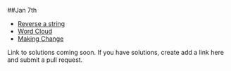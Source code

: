 ##Jan 7th

- [Reverse a string](https://www.interviewcake.com/question/reverse-string-in-place)
- [Word Cloud](https://www.interviewcake.com/question/word-cloud)
- [Making Change](https://www.interviewcake.com/question/coin)

Link to solutions coming soon. If you have solutions, create add a link here and submit a pull request.
